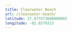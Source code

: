 ```yaml
---
title: Clearwater Beach
url: /clearwater-beach/
latitude: 27.977473600000003
longitude: -82.8279313
---
```

